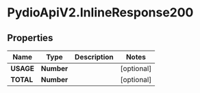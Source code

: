 # PydioApiV2.InlineResponse200

## Properties
Name | Type | Description | Notes
------------ | ------------- | ------------- | -------------
**USAGE** | **Number** |  | [optional] 
**TOTAL** | **Number** |  | [optional] 


